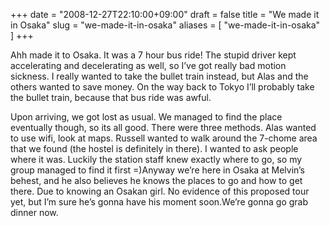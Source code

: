 +++
date = "2008-12-27T22:10:00+09:00"
draft = false
title = "We made it in Osaka"
slug = "we-made-it-in-osaka"
aliases = [
	"we-made-it-in-osaka"
]
+++

Ahh made it to Osaka. It was a 7 hour bus ride! The stupid driver kept accelerating and decelerating as well, so I’ve got really bad motion sickness. I really wanted to take the bullet train instead, but Alas and the others wanted to save money. On the way back to Tokyo I’ll probably take the bullet train, because that bus ride was awful.

Upon arriving, we got lost as usual. We managed to find the place eventually though, so its all good. There were three methods. Alas wanted to use wifi, look at maps. Russell wanted to walk around the 7-chome area that we found (the hostel is definitely in there). I wanted to ask people where it was. Luckily the station staff knew exactly where to go, so my group managed to find it first =)Anyway we’re here in Osaka at Melvin’s behest, and he also believes he knows the places to go and how to get there. Due to knowing an Osakan girl. No evidence of this proposed tour yet, but I’m sure he’s gonna have his moment soon.We’re gonna go grab dinner now.
